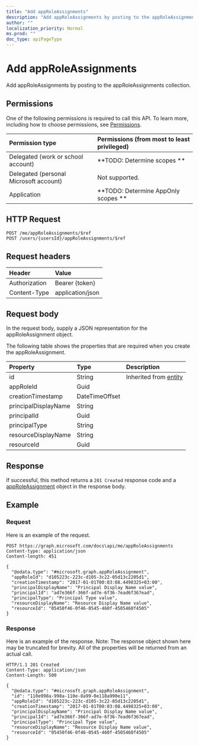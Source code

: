 ```yaml
---
title: "Add appRoleAssignments"
description: "Add appRoleAssignments by posting to the appRoleAssignments collection."
author: ""
localization_priority: Normal
ms.prod: ""
doc_type: apiPageType
---
```


# Add appRoleAssignments

Add appRoleAssignments by posting to the appRoleAssignments collection.

## Permissions
One of the following permissions is required to call this API. To learn more, including how to choose permissions, see [Permissions](/concepts/permissions-reference.md).

|Permission type|Permissions (from most to least privileged)|
|:---|:---|
|Delegated (work or school account)|**TODO: Determine scopes **|
|Delegated (personal Microsoft account)|Not supported.|
|Application|**TODO: Determine AppOnly scopes **|

## HTTP Request
<!-- {
  "blockType": "ignored"
}
-->
``` http
POST /me/appRoleAssignments/$ref
POST /users/{usersId}/appRoleAssignments/$ref
```

## Request headers
|Header|Value|
|:---|:---|
|Authorization|Bearer {token}|
|Content-Type|application/json|

## Request body
In the request body, supply a JSON representation for the appRoleAssignment object.

The following table shows the properties that are required when you create the appRoleAssignment.

|Property|Type|Description|
|:---|:---|:---|
|id|String| Inherited from [entity](../resources/entity.md)|
|appRoleId|Guid||
|creationTimestamp|DateTimeOffset||
|principalDisplayName|String||
|principalId|Guid||
|principalType|String||
|resourceDisplayName|String||
|resourceId|Guid||



## Response
If successful, this method returns a `201 Created` response code and a [appRoleAssignment](../resources/approleassignment.md) object in the response body.

## Example

### Request
Here is an example of the request.
<!-- {
  "blockType": "request",
  "name": "create_approleassignment_from_approleassignments"
}
-->
``` http
POST https://graph.microsoft.com/docs\api/me/appRoleAssignments
Content-type: application/json
Content-length: 451

{
  "@odata.type": "#microsoft.graph.appRoleAssignment",
  "appRoleId": "d105223c-223c-d105-3c22-05d13c2205d1",
  "creationTimestamp": "2017-01-01T00:03:08.4498325+03:00",
  "principalDisplayName": "Principal Display Name value",
  "principalId": "ad7e366f-366f-ad7e-6f36-7ead6f367ead",
  "principalType": "Principal Type value",
  "resourceDisplayName": "Resource Display Name value",
  "resourceId": "05450f46-0f46-0545-460f-4505460f4505"
}
```

### Response
Here is an example of the response. Note: The response object shown here may be truncated for brevity. All of the properties will be returned from an actual call.
<!-- {
  "blockType": "response",
  "truncated": true,
  "@odata.type": "microsoft.graph.approleassignment"
}
-->
``` http
HTTP/1.1 201 Created
Content-Type: application/json
Content-Length: 500

{
  "@odata.type": "#microsoft.graph.appRoleAssignment",
  "id": "110e998a-998a-110e-8a99-0e118a990e11",
  "appRoleId": "d105223c-223c-d105-3c22-05d13c2205d1",
  "creationTimestamp": "2017-01-01T00:03:08.4498325+03:00",
  "principalDisplayName": "Principal Display Name value",
  "principalId": "ad7e366f-366f-ad7e-6f36-7ead6f367ead",
  "principalType": "Principal Type value",
  "resourceDisplayName": "Resource Display Name value",
  "resourceId": "05450f46-0f46-0545-460f-4505460f4505"
}
```

